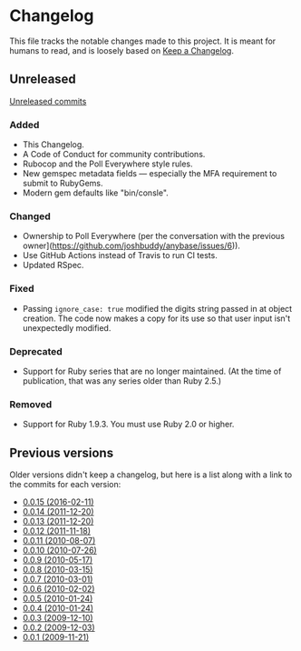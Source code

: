 # Changelog

This file tracks the notable changes made to this project. It is meant for humans to read,
and is loosely based on [Keep a Changelog](https://keepachangelog.com/en/1.0.0/).

## Unreleased

[Unreleased commits](https://github.com/polleverywhere/anybase/compare/v0.0.15...HEAD)

### Added

- This Changelog.
- A Code of Conduct for community contributions.
- Rubocop and the Poll Everywhere style rules.
- New gemspec metadata fields — especially the MFA requirement to submit to RubyGems.
- Modern gem defaults like "bin/consle".

### Changed

- Ownership to Poll Everywhere (per the conversation with the previous owner](https://github.com/joshbuddy/anybase/issues/6)).
- Use GitHub Actions instead of Travis to run CI tests.
- Updated RSpec.


### Fixed

- Passing `ignore_case: true` modified the digits string passed in at object creation. The
  code now makes a copy for its use so that user input isn't unexpectedly modified.

### Deprecated

- Support for Ruby series that are no longer maintained. (At the time of publication, that
  was any series older than Ruby 2.5.)

### Removed

- Support for Ruby 1.9.3. You must use Ruby 2.0 or higher.


## Previous versions

Older versions didn't keep a changelog, but here is a list along with a link to the commits
for each version:

- [0.0.15 (2016-02-11)](https://github.com/polleverywhere/anybase/compare/v0.0.14...v0.0.15)
- [0.0.14 (2011-12-20)](https://github.com/polleverywhere/anybase/compare/v0.0.13...v0.0.14)
- [0.0.13 (2011-12-20)](https://github.com/polleverywhere/anybase/compare/v0.0.12...v0.0.13)
- [0.0.12 (2011-11-18)](https://github.com/polleverywhere/anybase/compare/v0.0.11...v0.0.12)
- [0.0.11 (2010-08-07)](https://github.com/polleverywhere/anybase/compare/v0.0.10...v0.0.11)
- [0.0.10 (2010-07-26)](https://github.com/polleverywhere/anybase/compare/v0.0.9...v0.0.10)
- [0.0.9 (2010-05-17)](https://github.com/polleverywhere/anybase/compare/v0.0.8...v0.0.9)
- [0.0.8 (2010-03-15)](https://github.com/polleverywhere/anybase/compare/v0.0.7...v0.0.8)
- [0.0.7 (2010-03-01)](https://github.com/polleverywhere/anybase/compare/v0.0.6...v0.0.7)
- [0.0.6 (2010-02-02)](https://github.com/polleverywhere/anybase/compare/v0.0.5...v0.0.6)
- [0.0.5 (2010-01-24)](https://github.com/polleverywhere/anybase/compare/v0.0.4...v0.0.5)
- [0.0.4 (2010-01-24)](https://github.com/polleverywhere/anybase/compare/v0.0.3...v0.0.4)
- [0.0.3 (2009-12-10)](https://github.com/polleverywhere/anybase/compare/v0.0.2...v0.0.3)
- [0.0.2 (2009-12-03)](https://github.com/polleverywhere/anybase/compare/v0.0.1...v0.0.2)
- [0.0.1 (2009-11-21)](https://github.com/polleverywhere/anybase/releases/tag/v0.0.1)
